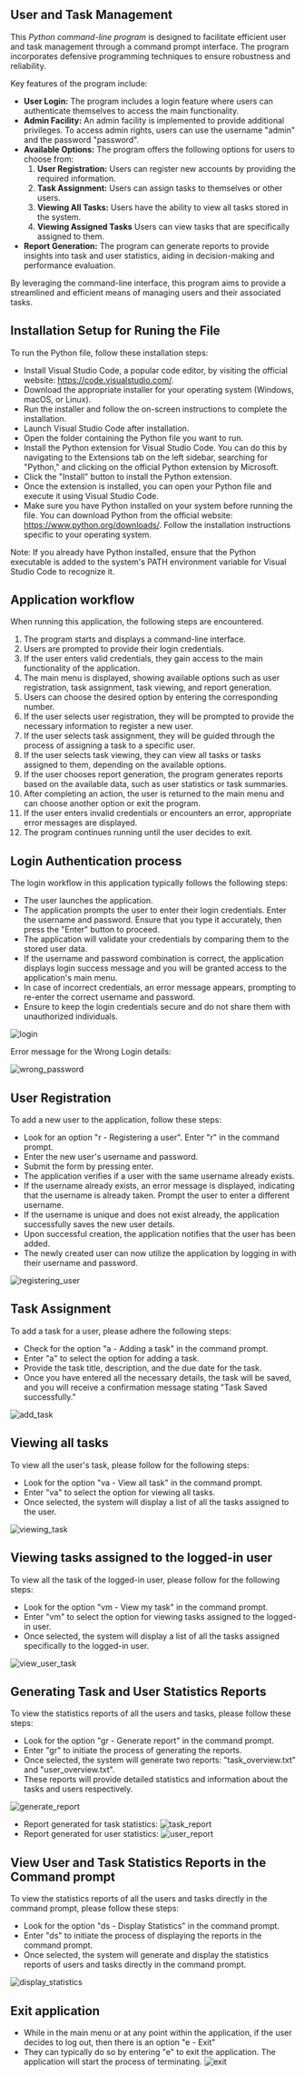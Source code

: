## User and Task Management
This _Python command-line program_ is designed to facilitate efficient user and task management through a command prompt interface. The program incorporates defensive programming techniques to ensure robustness and reliability.

Key features of the program include:
* __User Login:__ The program includes a login feature where users can authenticate themselves to access the main functionality.
* __Admin Facility:__ An admin facility is implemented to provide additional privileges. To access admin rights, users can use the username "admin" and the password "password".
* __Available Options:__ The program offers the following options for users to choose from:
    1. __User Registration:__ Users can register new accounts by providing the required information.
    2. __Task Assignment:__ Users can assign tasks to themselves or other users.
    3. __Viewing All Tasks:__ Users have the ability to view all tasks stored in the system.
    4. __Viewing Assigned Tasks__ Users can view tasks that are specifically assigned to them.
* __Report Generation:__ The program can generate reports to provide insights into task and user statistics, aiding in decision-making and performance evaluation.

By leveraging the command-line interface, this program aims to provide a streamlined and efficient means of managing users and their associated tasks.

## Installation Setup for Runing the File
To run the Python file, follow these installation steps:

* Install Visual Studio Code, a popular code editor, by visiting the official website: https://code.visualstudio.com/.
* Download the appropriate installer for your operating system (Windows, macOS, or Linux).
* Run the installer and follow the on-screen instructions to complete the installation.
* Launch Visual Studio Code after installation.
* Open the folder containing the Python file you want to run.
* Install the Python extension for Visual Studio Code. You can do this by navigating to the Extensions tab on the left sidebar, searching 
  for "Python," and clicking on the official Python extension by Microsoft.
* Click the "Install" button to install the Python extension.
* Once the extension is installed, you can open your Python file and execute it using Visual Studio Code.
* Make sure you have Python installed on your system before running the file. You can download Python from the official website: https://www.python.org/downloads/. Follow the installation instructions specific to your operating system.

Note: If you already have Python installed, ensure that the Python executable is added to the system's PATH environment variable for Visual Studio Code to recognize it.

## Application workflow 
When running this application, the following steps are encountered.

1. The program starts and displays a command-line interface.
2. Users are prompted to provide their login credentials.
3. If the user enters valid credentials, they gain access to the main functionality of the application.
4. The main menu is displayed, showing available options such as user registration, task assignment, task viewing, and report generation.
5. Users can choose the desired option by entering the corresponding number.
6. If the user selects user registration, they will be prompted to provide the necessary information to register a new user.
7. If the user selects task assignment, they will be guided through the process of assigning a task to a specific user.
8. If the user selects task viewing, they can view all tasks or tasks assigned to them, depending on the available options.
9. If the user chooses report generation, the program generates reports based on the available data, such as user statistics or task summaries.
10. After completing an action, the user is returned to the main menu and can choose another option or exit the program.
11. If the user enters invalid credentials or encounters an error, appropriate error messages are displayed.
12. The program continues running until the user decides to exit.

## Login Authentication process
The login workflow in this application typically follows the following steps:
* The user launches the application.
* The application prompts the user to enter their login credentials. Enter the username and password. Ensure that you type it accurately, then press the "Enter" button to proceed.
* The application will validate your credentials by comparing them to the stored user data.
* If the username and password combination is correct, the application displays login success message and you will be granted access to the application's main menu.
* In case of incorrect credentials, an error message appears, prompting to re-enter the correct username and password.
* Ensure to keep the login credentials secure and do not share them with unauthorized individuals.

![login](https://github.com/GayathriNatarajan123/FinalCapstone/assets/125039533/cc516f44-fc40-4ee4-86fc-318dafe3bea5)

Error message for the Wrong Login details:

![wrong_password](https://github.com/GayathriNatarajan123/FinalCapstone/assets/125039533/adb31348-8a83-4787-95ba-54b9232e38c4)

## User Registration
To add a new user to the application, follow these steps:
* Look for an option "r - Registering a user". Enter "r" in the command prompt.
* Enter the new user's username and password.
* Submit the form by pressing enter.
* The application verifies if a user with the same username already exists.
* If the username already exists, an error message is displayed, indicating that the username is already taken. Prompt the user to enter a different username.
* If the username is unique and does not exist already, the application successfully saves the new user details.
* Upon successful creation, the application notifies that the user has been added.
* The newly created user can now utilize the application by logging in with their username and password.

![registering_user](https://github.com/GayathriNatarajan123/FinalCapstone/assets/125039533/ff761132-4fef-4ad1-86b9-38abe46268e0)

## Task Assignment
To add a task for a user, please adhere the following steps:
* Check for the option "a - Adding a task" in the command prompt.
* Enter "a" to select the option for adding a task.
* Provide the task title, description, and the due date for the task.
* Once you have entered all the necessary details, the task will be saved, and you will receive a confirmation message stating "Task Saved successfully."

![add_task](https://github.com/GayathriNatarajan123/FinalCapstone/assets/125039533/2bb23c00-6b76-4187-aba4-32662a8ec812)

## Viewing all tasks
To view all the user's task, please follow for the following steps:
* Look for the option "va - View all task" in the command prompt.
* Enter "va" to select the option for viewing all tasks.
* Once selected, the system will display a list of all the tasks assigned to the user.

![viewing_task](https://github.com/GayathriNatarajan123/FinalCapstone/assets/125039533/8c7b8f82-d6aa-416d-82fb-37a70eb8953b)

## Viewing tasks assigned to the logged-in user
To view all the task of the logged-in user, please follow for the following steps:
* Look for the option "vm - View my task" in the command prompt.
* Enter "vm" to select the option for viewing tasks assigned to the logged-in user.
* Once selected, the system will display a list of all the tasks assigned specifically to the logged-in user.

![view_user_task](https://github.com/GayathriNatarajan123/FinalCapstone/assets/125039533/b518336b-819a-4e9c-a08b-8d930a0b6469)

## Generating Task and User Statistics Reports
To view the statistics reports of all the users and tasks, please follow these steps:
* Look for the option "gr - Generate report" in the command prompt.
* Enter "gr" to initiate the process of generating the reports.
* Once selected, the system will generate two reports: "task_overview.txt" and "user_overview.txt".
* These reports will provide detailed statistics and information about the tasks and users respectively.

![generate_report](https://github.com/GayathriNatarajan123/FinalCapstone/assets/125039533/c8263b0c-36be-46dc-ab75-479d2f1d3253)
* Report generated for task statistics:
![task_report](https://github.com/GayathriNatarajan123/FinalCapstone/assets/125039533/a4f580ab-6230-4a0f-af45-2962cb9c7136)
* Report generated for user statistics:
  ![user_report](https://github.com/GayathriNatarajan123/FinalCapstone/assets/125039533/07da4b48-c5a1-42ea-a286-b0713facfd65)

## View User and Task Statistics Reports in the Command prompt
To view the statistics reports of all the users and tasks directly in the command prompt, please follow these steps:
* Look for the option "ds - Display Statistics" in the command prompt.
* Enter "ds" to initiate the process of displaying the reports in the command prompt.
* Once selected, the system will generate and display the statistics reports of users and tasks directly in the command prompt.
  
![display_statistics](https://github.com/GayathriNatarajan123/FinalCapstone/assets/125039533/20ef445a-57f4-4918-9436-d05de17e08a1)

## Exit application
* While in the main menu or at any point within the application, if the user decides to log out, then there is an option "e - Exit"
* They can typically do so by entering "e" to exit the application. The application will start the process of terminating.
![exit](https://github.com/GayathriNatarajan123/FinalCapstone/assets/125039533/dd0e78ab-7097-444f-b433-8e47c092d099)

